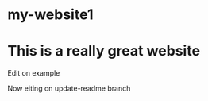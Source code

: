 # my-website1

# This is a really great website

Edit on example

Now eiting on update-readme branch
